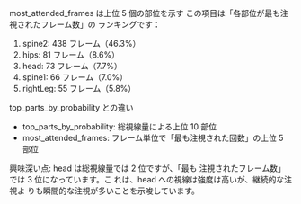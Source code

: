 most_attended_frames は上位 5 個の部位を示す
この項目は「各部位が最も注視されたフレーム数」の
ランキングです：

1. spine2: 438 フレーム（46.3%）
2. hips: 81 フレーム（8.6%）
3. head: 73 フレーム（7.7%）
4. spine1: 66 フレーム（7.0%）
5. rightLeg: 55 フレーム（5.8%）

top_parts_by_probability との違い

- top_parts_by_probability:
  総視線量による上位 10 部位
- most_attended_frames:
  フレーム単位で「最も注視された回数」の上位 5 部位

興味深い点: head は総視線量では 2 位ですが、「最も
注視されたフレーム数」では 3 位になっています。こ
れは、head への視線は強度は高いが、継続的な注視よ
りも瞬間的な注視が多いことを示唆しています。
